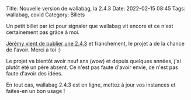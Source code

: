 Title: Nouvelle version de wallabag, la 2.4.3
Date: 2022-02-15 08:45
Tags: wallabag, covid
Category: Billets

Un petit billet par ici pour signaler que wallabag vit encore et ce n'est certainement pas grâce à moi.

[Jérémy vient de publier une 2.4.3](https://wallabag.org/en/news/new-release-wallabag-2-4-3) et franchement, le projet a de la chance de l'avoir. Merci à toi :)

Le projet va bientôt avoir neuf ans (wow) et depuis quelques années, j'ai plutôt été un père absent. Ce n'est pas faute d'avoir envie, ce n'est pas faute d'avoir des idées.

En tout cas, wallabag 2.4.3 est en ligne, mettez à jour vos instances et faites-en un bon usage !
